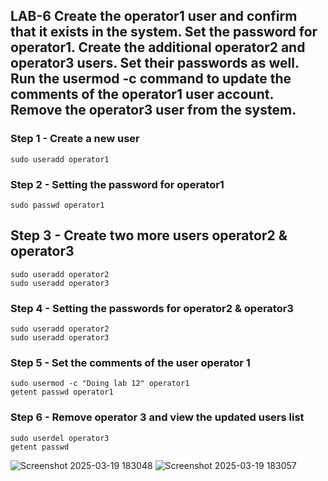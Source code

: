 ## LAB-6 Create the operator1 user and confirm that it exists in the system. Set the password for operator1. Create the additional operator2 and operator3 users. Set their passwords as well. Run the usermod -c command to update the comments of the operator1 user account. Remove the operator3 user from the system.


### Step 1 - Create a new user

```
sudo useradd operator1
```

### Step 2 - Setting the password for operator1

```
sudo passwd operator1
```

## Step 3 - Create two more users operator2 & operator3

```
sudo useradd operator2
sudo useradd operator3
```

### Step 4 - Setting the passwords for operator2 & operator3

```
sudo useradd operator2
sudo useradd operator3
```


### Step 5 - Set the comments of the user operator 1

```
sudo usermod -c "Doing lab 12" operator1
getent passwd operator1
```

### Step 6 - Remove operator 3 and view the updated users list

```
sudo userdel operator3
getent passwd
```

![Screenshot 2025-03-19 183048](https://github.com/user-attachments/assets/26345d23-8f91-4695-b63b-ec25aa31f005)
![Screenshot 2025-03-19 183057](https://github.com/user-attachments/assets/e19761b8-ddca-497b-af12-02b6605cd4a8)
